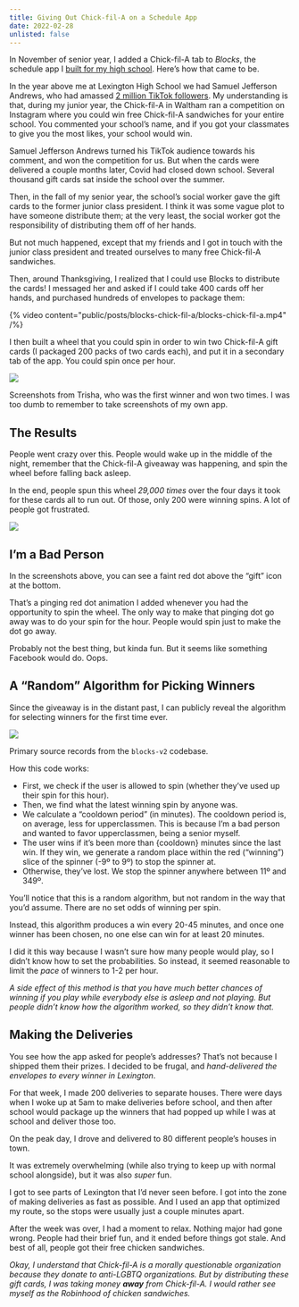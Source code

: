 ```yaml
---
title: Giving Out Chick-fil-A on a Schedule App
date: 2022-02-28
unlisted: false
---
```


In November of senior year, I added a Chick-fil-A tab to _Blocks_, the schedule app I [built for my high school](https://benborgers.com/posts/blocks). Here’s how that came to be.

In the year above me at Lexington High School we had Samuel Jefferson Andrews, who had amassed [2 million TikTok followers](https://www.tiktok.com/@samueljeffersonandrews). My understanding is that, during my junior year, the Chick-fil-A in Waltham ran a competition on Instagram where you could win free Chick-fil-A sandwiches for your entire school. You commented your school’s name, and if you got your classmates to give you the most likes, your school would win.

Samuel Jefferson Andrews turned his TikTok audience towards his comment, and won the competition for us. But when the cards were delivered a couple months later, Covid had closed down school. Several thousand gift cards sat inside the school over the summer.

Then, in the fall of my senior year, the school’s social worker gave the gift cards to the former junior class president. I think it was some vague plot to have someone distribute them; at the very least, the social worker got the responsibility of distributing them off of her hands.

But not much happened, except that my friends and I got in touch with the junior class president and treated ourselves to many free Chick-fil-A sandwiches.

Then, around Thanksgiving, I realized that I could use Blocks to distribute the cards! I messaged her and asked if I could take 400 cards off her hands, and purchased hundreds of envelopes to package them:

{% video content="public/posts/blocks-chick-fil-a/blocks-chick-fil-a.mp4" /%}

I then built a wheel that you could spin in order to win two Chick-fil-A gift cards (I packaged 200 packs of two cards each), and put it in a secondary tab of the app. You could spin once per hour.

![](/posts/blocks-chick-fil-a/IMG_8841_Original.jpeg)

Screenshots from Trisha, who was the first winner and won two times. I was too dumb to remember to take screenshots of my own app.

## The Results

People went crazy over this. People would wake up in the middle of the night, remember that the Chick-fil-A giveaway was happening, and spin the wheel before falling back asleep.

In the end, people spun this wheel _29,000 times_ over the four days it took for these cards all to run out. Of those, only 200 were winning spins. A lot of people got frustrated.

![](/posts/blocks-chick-fil-a/IMG_8840_Original.jpeg)

## I’m a Bad Person

In the screenshots above, you can see a faint red dot above the “gift” icon at the bottom.

That’s a pinging red dot animation I added whenever you had the opportunity to spin the wheel. The only way to make that pinging dot go away was to do your spin for the hour. People would spin just to make the dot go away.

Probably not the best thing, but kinda fun. But it seems like something Facebook would do. Oops.

## A “Random” Algorithm for Picking Winners

Since the giveaway is in the distant past, I can publicly reveal the algorithm for selecting winners for the first time ever.

![](/posts/blocks-chick-fil-a/image-20.png)

Primary source records from the `blocks-v2` codebase.

How this code works:

- First, we check if the user is allowed to spin (whether they’ve used up their spin for this hour).
- Then, we find what the latest winning spin by anyone was.
- We calculate a “cooldown period” (in minutes). The cooldown period is, on average, less for upperclassmen. This is because I’m a bad person and wanted to favor upperclassmen, being a senior myself.
- The user wins if it’s been more than {cooldown} minutes since the last win. If they win, we generate a random place within the red (“winning”) slice of the spinner (-9º to 9º) to stop the spinner at.
- Otherwise, they’ve lost. We stop the spinner anywhere between 11º and 349º.

You’ll notice that this is a random algorithm, but not random in the way that you’d assume. There are no set odds of winning per spin.

Instead, this algorithm produces a win every 20-45 minutes, and once one winner has been chosen, no one else can win for at least 20 minutes.

I did it this way because I wasn’t sure how many people would play, so I didn’t know how to set the probabilities. So instead, it seemed reasonable to limit the _pace_ of winners to 1-2 per hour.

_A side effect of this method is that you have much better chances of winning if you play while everybody else is asleep and not playing. But people didn’t know how the algorithm worked, so they didn’t know that._

## Making the Deliveries

You see how the app asked for people’s addresses? That’s not because I shipped them their prizes. I decided to be frugal, and _hand-delivered the envelopes to every winner in Lexington_.

For that week, I made 200 deliveries to separate houses. There were days when I woke up at 5am to make deliveries before school, and then after school would package up the winners that had popped up while I was at school and deliver those too.

On the peak day, I drove and delivered to 80 different people’s houses in town.

It was extremely overwhelming (while also trying to keep up with normal school alongside), but it was also _super_ fun.

I got to see parts of Lexington that I’d never seen before. I got into the zone of making deliveries as fast as possible. And I used an app that optimized my route, so the stops were usually just a couple minutes apart.

After the week was over, I had a moment to relax. Nothing major had gone wrong. People had their brief fun, and it ended before things got stale. And best of all, people got their free chicken sandwiches.

_Okay, I understand that Chick-fil-A is a morally questionable organization because they donate to anti-LGBTQ organizations. But by distributing these gift cards, I was taking money_ **_away_** _from Chick-fil-A. I would rather see myself as the Robinhood of chicken sandwiches._
